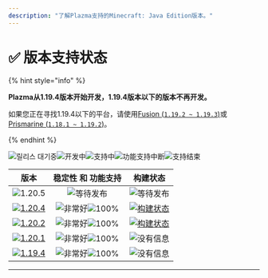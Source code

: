 ```yaml
---
description: "了解Plazma支持的Minecraft: Java Edition版本。"
---
```


# ✅ 版本支持状态

{% hint style="info" %}

**Plazma从1.19.4版本开始开发，1.19.4版本以下的版本不再开发。**

如果您正在寻找1.19.4以下的平台，请使用[Fusion (`1.19.2 ~ 1.19.3`)](https://github.com/RuinedTechnologyUnify/Fusion)或[Prismarine (`1.18.1 ~ 1.19.2`)](https://github.com/PrismarineTeam/Prismarine)。

{% endhint %}

[wtr]: https://badge.plazmamc.org/0/릴리스%20대기중
[ukn]: https://badge.plazmamc.org/0/没有信息
[vgd]: https://badge.plazmamc.org/1/非常好
[100]: https://badge.plazmamc.org/percent/100

![릴리스 대기중][wtr]![开发中](https://badge.plazmamc.org/1/개발중)![支持中](https://badge.plazmamc.org/2/지원중)![功能支持中断](https://badge.plazmamc.org/6/기능%20지원%20중단)![支持结束](https://badge.plazmamc.org/4/지원%20종료)

|                                         版本                                        |     稳定性    和    功能支持    |                                              构建状态                                             |
| :-------------------------------------------------------------------------------: | :---------------------: | :-------------------------------------------------------------------------------------------: |
|                   ![1.20.5](https://badge.plazmamc.org/0/1.20.5)                  |       ![等待发布][wtr]      |                                          ![等待发布][wtr]                                         |
| [![1.20.4](https://badge.plazmamc.org/2/1.20.4)](https://git.plazmamc.org/1.20.4) | ![非常好][vgd]![100%][100] | [![构建状态](https://build.plazmamc.org/1.20.4)](https://build.plazmamc.org/1.20.4?redirect=true) |
| [![1.20.2](https://badge.plazmamc.org/6/1.20.2)](https://git.plazmamc.org/1.20.2) | ![非常好][vgd]![100%][100] | [![构建状态](https://build.plazmamc.org/1.20.2)](https://build.plazmamc.org/1.20.2?redirect=true) |
| [![1.20.1](https://badge.plazmamc.org/4/1.20.1)](https://git.plazmamc.org/1.20.1) | ![非常好][vgd]![100%][100] |                                          ![没有信息][ukn]                                         |
| [![1.19.4](https://badge.plazmamc.org/4/1.19.4)](https://git.plazmamc.org/1.19.4) | ![非常好][vgd]![100%][100] |                                          ![没有信息][ukn]                                         |

***
